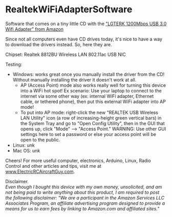 # RealtekWiFiAdapterSoftware
Software that comes on a tiny little CD with the ["LGTERK 1200Mbps USB 3.0 Wifi Adapter" from Amazon](http://amzn.to/2ECm4ul)

Since not all computers even have CD drives today, it's nice to have a way to download the drivers instead. So, here they are. 

Chipset: Realtek 8812BU Wireless LAN 802.11ac USB NIC

Testing:

 * Windows: works great once you manually install the driver from the CD! Without manually installing the driver it doesn't work at all. 
   * AP (Access Point) mode also works really well for turning this device into a WiFi hot spot! Ex scenario: Use your laptop to connect to the internet via some other way (ex: internal WiFi adapter, Ethernet cable, or tethered phone), then put this external WiFi adapter into AP mode!
   * To put into AP mode: right-click the new "REALTEK USB Wireless LAN Utility" icon (a row of increasing-height green vertical bars) in the System Tray and go to "Open Config Utility", then in the GUI that opens up, click "Mode" --> "Access Point." WARNING: Use other GUI settings here to set a password or else your access point will be open to the public. 
 * Linux: unk
 * Mac OS: unk

Cheers! For more useful computer, electronics, Arduino, Linux, Radio Control and other articles and tips, visit me at www.ElectricRCAircraftGuy.com.

Disclaimer.  
*Even though I bought this device with my own money, unsolicited, and am not being paid to write anything about this product, I am required to post the following disclaimer: "We are a participant in the Amazon Services LLC Associates Program, an affiliate advertising program designed to provide a means for us to earn fees by linking to Amazon.com and affiliated sites."*
